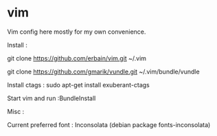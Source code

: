 vim
===

Vim config here mostly for my own convenience.

Install :

git clone https://github.com/erbain/vim.git ~/.vim

git clone https://github.com/gmarik/vundle.git ~/.vim/bundle/vundle

Install ctags : sudo apt-get install exuberant-ctags

Start vim and run :BundleInstall

Misc :

Current preferred font : Inconsolata (debian package fonts-inconsolata)
